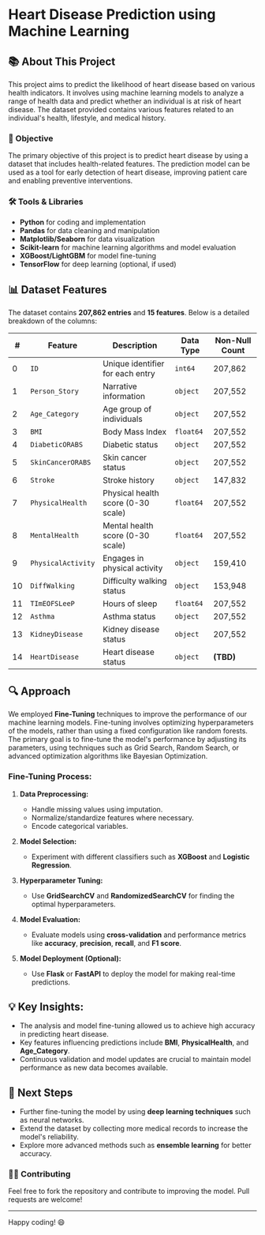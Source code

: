 # Heart Disease Prediction using Machine Learning

## 📚 About This Project

This project aims to predict the likelihood of heart disease based on various health indicators. It involves using machine learning models to analyze a range of health data and predict whether an individual is at risk of heart disease. The dataset provided contains various features related to an individual's health, lifestyle, and medical history.

### 🧠 Objective
The primary objective of this project is to predict heart disease by using a dataset that includes health-related features. The prediction model can be used as a tool for early detection of heart disease, improving patient care and enabling preventive interventions.

### 🛠 Tools & Libraries
- **Python** for coding and implementation
- **Pandas** for data cleaning and manipulation
- **Matplotlib/Seaborn** for data visualization
- **Scikit-learn** for machine learning algorithms and model evaluation
- **XGBoost/LightGBM** for model fine-tuning
- **TensorFlow** for deep learning (optional, if used)

## 📊 Dataset Features

The dataset contains **207,862 entries** and **15 features**. Below is a detailed breakdown of the columns:

| **#** | **Feature**          | **Description**                      | **Data Type**  | **Non-Null Count** |  
|-------|-----------------------|--------------------------------------|----------------|---------------------|  
| 0     | `ID`                 | Unique identifier for each entry     | `int64`        | 207,862             |  
| 1     | `Person_Story`       | Narrative information                | `object`       | 207,552             |  
| 2     | `Age_Category`       | Age group of individuals             | `object`       | 207,552             |  
| 3     | `BMI`                | Body Mass Index                      | `float64`      | 207,552             |  
| 4     | `DiabeticORABS`      | Diabetic status                      | `object`       | 207,552             |  
| 5     | `SkinCancerORABS`    | Skin cancer status                   | `object`       | 207,552             |  
| 6     | `Stroke`             | Stroke history                       | `object`       | 147,832             |  
| 7     | `PhysicalHealth`     | Physical health score (0-30 scale)   | `float64`      | 207,552             |  
| 8     | `MentalHealth`       | Mental health score (0-30 scale)     | `float64`      | 207,552             |  
| 9     | `PhysicalActivity`   | Engages in physical activity         | `object`       | 159,410             |  
| 10    | `DiffWalking`        | Difficulty walking status            | `object`       | 153,948             |  
| 11    | `TImEOFSLeeP`        | Hours of sleep                       | `float64`      | 207,552             |  
| 12    | `Asthma`             | Asthma status                        | `object`       | 207,552             |  
| 13    | `KidneyDisease`      | Kidney disease status                | `object`       | 207,552             |  
| 14    | `HeartDisease`       | Heart disease status                 | `object`       | **(TBD)**           |  



## 🔍 Approach

We employed **Fine-Tuning** techniques to improve the performance of our machine learning models. Fine-tuning involves optimizing hyperparameters of the models, rather than using a fixed configuration like random forests. The primary goal is to fine-tune the model's performance by adjusting its parameters, using techniques such as Grid Search, Random Search, or advanced optimization algorithms like Bayesian Optimization.

### Fine-Tuning Process:
1. **Data Preprocessing:** 
   - Handle missing values using imputation.
   - Normalize/standardize features where necessary.
   - Encode categorical variables.
   
2. **Model Selection:**
   - Experiment with different classifiers such as **XGBoost** and **Logistic Regression**.
   
3. **Hyperparameter Tuning:**
   - Use **GridSearchCV** and **RandomizedSearchCV** for finding the optimal hyperparameters.
   
4. **Model Evaluation:**
   - Evaluate models using **cross-validation** and performance metrics like **accuracy**, **precision**, **recall**, and **F1 score**.
   
5. **Model Deployment (Optional):**
   - Use **Flask** or **FastAPI** to deploy the model for making real-time predictions.

## 💡 Key Insights:
- The analysis and model fine-tuning allowed us to achieve high accuracy in predicting heart disease.
- Key features influencing predictions include **BMI**, **PhysicalHealth**, and **Age_Category**.
- Continuous validation and model updates are crucial to maintain model performance as new data becomes available.

## 🚀 Next Steps
- Further fine-tuning the model by using **deep learning techniques** such as neural networks.
- Extend the dataset by collecting more medical records to increase the model's reliability.
- Explore more advanced methods such as **ensemble learning** for better accuracy.



### 🧑‍💻 Contributing
Feel free to fork the repository and contribute to improving the model. Pull requests are welcome!

---

Happy coding! 😄
